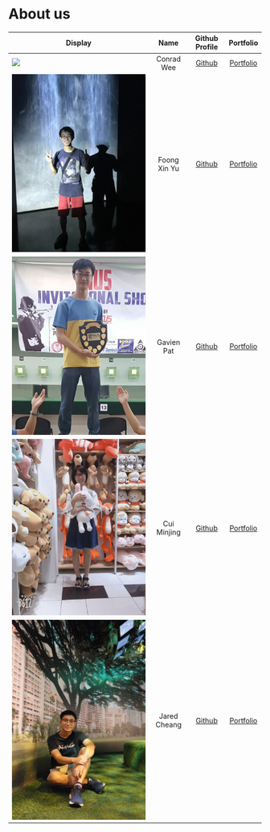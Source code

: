 # About us

Display | Name | Github Profile | Portfolio 
--------|:----:|:--------------:|:---------:
![](./profilePics/ConradWee.jpg) | Conrad Wee | [Github](https://github.com/conradwee) | [Portfolio](./team/conradwee.md)
![](./profilePics/FoongXinYu.jpg) | Foong Xin Yu | [Github](https://github.com/Uxinnn) | [Portfolio](./team/foongxinyu.md)
![](./profilePics/GavienPat.png) | Gavien Pat | [Github](https://github.com/gavienwz) | [Portfolio](./team/gavienpat.md)
![](./profilePics/minjing.jpg) | Cui Minjing | [Github](https://github.com/Cuiminjing) | [Portfolio](./team/Cuiminjing.md)
![](./profilePics/jared.jpg) | Jared Cheang | [Github](https://github.com/jach23) | [Portfolio](./team/jaredcheang.md)

